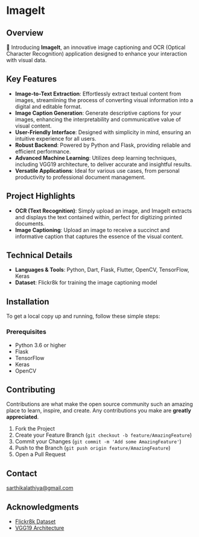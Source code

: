 # ImageIt

## Overview
🚀 Introducing **ImageIt**, an innovative image captioning and OCR (Optical Character Recognition) application designed to enhance your interaction with visual data.

## Key Features
- **Image-to-Text Extraction**: Effortlessly extract textual content from images, streamlining the process of converting visual information into a digital and editable format.
- **Image Caption Generation**: Generate descriptive captions for your images, enhancing the interpretability and communicative value of visual content.
- **User-Friendly Interface**: Designed with simplicity in mind, ensuring an intuitive experience for all users.
- **Robust Backend**: Powered by Python and Flask, providing reliable and efficient performance.
- **Advanced Machine Learning**: Utilizes deep learning techniques, including VGG19 architecture, to deliver accurate and insightful results.
- **Versatile Applications**: Ideal for various use cases, from personal productivity to professional document management.

## Project Highlights
- **OCR (Text Recognition)**: Simply upload an image, and ImageIt extracts and displays the text contained within, perfect for digitizing printed documents.
- **Image Captioning**: Upload an image to receive a succinct and informative caption that captures the essence of the visual content.

## Technical Details
- **Languages & Tools**: Python, Dart, Flask, Flutter, OpenCV, TensorFlow, Keras
- **Dataset**: Flickr8k for training the image captioning model

## Installation
To get a local copy up and running, follow these simple steps:

### Prerequisites
- Python 3.6 or higher
- Flask
- TensorFlow
- Keras
- OpenCV

## Contributing
Contributions are what make the open source community such an amazing place to learn, inspire, and create. Any contributions you make are **greatly appreciated**.

1. Fork the Project
2. Create your Feature Branch (`git checkout -b feature/AmazingFeature`)
3. Commit your Changes (`git commit -m 'Add some AmazingFeature'`)
4. Push to the Branch (`git push origin feature/AmazingFeature`)
5. Open a Pull Request

## Contact
sarthikalathiya@gmail.com

## Acknowledgments
- [Flickr8k Dataset](https://www.kaggle.com/adityajn105/flickr8k)
- [VGG19 Architecture](https://neurohive.io/en/popular-networks/vgg19/)
